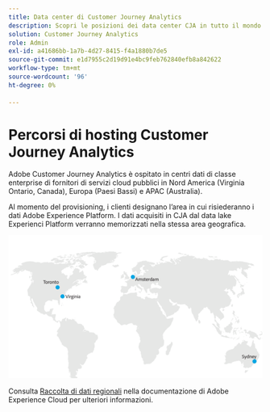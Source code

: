 ```yaml
---
title: Data center di Customer Journey Analytics
description: Scopri le posizioni dei data center CJA in tutto il mondo.
solution: Customer Journey Analytics
role: Admin
exl-id: a41686bb-1a7b-4d27-8415-f4a1880b7de5
source-git-commit: e1d7955c2d19d91e4bc9feb762840efb8a842622
workflow-type: tm+mt
source-wordcount: '96'
ht-degree: 0%

---
```


# Percorsi di hosting Customer Journey Analytics

Adobe Customer Journey Analytics è ospitato in centri dati di classe enterprise di fornitori di servizi cloud pubblici in Nord America (Virginia Ontario, Canada), Europa (Paesi Bassi) e APAC (Australia).

Al momento del provisioning, i clienti designano l’area in cui risiederanno i dati Adobe Experience Platform. I dati acquisiti in CJA dal data lake Experienci Platform verranno memorizzati nella stessa area geografica.

![Data center CJA](assets/data-centers.png)

Consulta [Raccolta di dati regionali](https://experienceleague.adobe.com/en/docs/core-services/interface/data-collection/rdc) nella documentazione di Adobe Experience Cloud per ulteriori informazioni.
